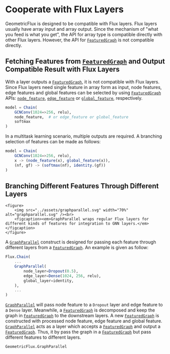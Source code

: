 # Cooperate with Flux Layers

GeometricFlux is designed to be compatible with Flux layers. Flux layers usually have array input and array output. Since the mechanism of "what you feed is what you get", the API for array type is compatible directly with other Flux layers. However, the API for [`FeaturedGraph`](@ref) is not compatible directly.

## Fetching Features from [`FeaturedGraph`](@ref) and Output Compatible Result with Flux Layers

With a layer outputs a [`FeaturedGraph`](@ref), it is not compatible with Flux layers. Since Flux layers need single feature in array form as input, node features, edge features and global features can be selected by using [`FeaturedGraph`](@ref) APIs: [`node_feature`](@ref), [`edge_feature`](@ref) or [`global_feature`](@ref), respectively.

```julia
model = Chain(
    GCNConv(1024=>256, relu),
    node_feature,  # or edge_feature or global_feature
    softmax
)
```

In a multitask learning scenario, multiple outputs are required. A branching selection of features can be made as follows:

```julia
model = Chain(
    GCNConv(1024=>256, relu),
    x -> (node_feature(x), global_feature(x)),
    (nf, gf) -> (softmax(nf), identity.(gf))
)
```

## Branching Different Features Through Different Layers

```@raw html
<figure>
    <img src="../assets/graphparallel.svg" width="70%" alt="graphparallel.svg" /><br>
    <figcaption><em>GraphParallel wraps regular Flux layers for different kinds of features for integration to GNN layers.</em></figcaption>
</figure>
```

A [`GraphParallel`](@ref) construct is designed for passing each feature through different layers from a [`FeaturedGraph`](@ref). An example is given as follow:

```julia
Flux.Chain(
    ...
    GraphParallel(
        node_layer=Dropout(0.5),
        edge_layer=Dense(1024, 256, relu),
        global_layer=identity,
    ),
    ...
)
```

[`GraphParallel`](@ref) will pass node feature to a `Dropout` layer and edge feature to a `Dense` layer. Meanwhile, a [`FeaturedGraph`](@ref) is decomposed and keep the graph in [`FeaturedGraph`](@ref) to the downstream layers. A new [`FeaturedGraph`](@ref) is constructed with processed node feature, edge feature and global feature. [`GraphParallel`](@ref) acts as a layer which accepts a [`FeaturedGraph`](@ref) and output a [`FeaturedGraph`](@ref). Thus, it by pass the graph in a [`FeaturedGraph`](@ref) but pass different features to different layers.

```@docs
GeometricFlux.GraphParallel
```

